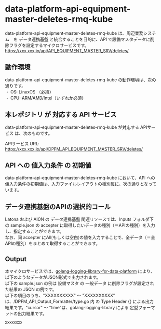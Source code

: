 # data-platform-api-equipment-master-deletes-rmq-kube

data-platform-api-equipment-master-deletes-rmq-kube は、周辺業務システム　を データ連携基盤 と統合することを目的に、API で設備マスタデータに削除フラグを設定するマイクロサービスです。  
https://xxx.xxx.io/api/API_EQUIPMENT_MASTER_SRV/deletes/

## 動作環境
data-platform-api-equipment-master-deletes-rmq-kube の動作環境は、次の通りです。  
・ OS: LinuxOS （必須）  
・ CPU: ARM/AMD/Intel（いずれか必須）  

## 本レポジトリ が 対応する API サービス
data-platform-api-equipment-master-deletes-rmq-kube が対応する APIサービス は、次のものです。

APIサービス URL: https://xxx.xxx.io/api/DPFM_API_EQUIPMENT_MASTER_SRV/deletes/

## API への 値入力条件 の 初期値
data-platform-api-equipment-master-deletes-rmq-kube において、API への値入力条件の初期値は、入力ファイルレイアウトの種別毎に、次の通りとなっています。  

## データ連携基盤のAPIの選択的コール

Latona および AION の データ連携基盤 関連リソースでは、Inputs フォルダ下の sample.json の accepter に取得したいデータの種別（＝APIの種別）を入力し、指定することができます。  
なお、同 accepter にAll(もしくは空白)の値を入力することで、全データ（＝全APIの種別）をまとめて取得することができます。  

## Output  
本マイクロサービスでは、[golang-logging-library-for-data-platform](https://github.com/latonaio/golang-logging-library-for-data-platform) により、以下のようなデータがJSON形式で出力されます。  
以下の sample.json の例は 設備マスタ の 一般データ に削除フラグが設定された結果の JSON の例です。  
以下の項目のうち、"XXXXXXXXXX" ～ "XXXXXXXXXX" は、/DPFM_API_Output_Formatter/type.go 内 の Type Header {} による出力結果です。"cursor" ～ "time"は、golang-logging-library による 定型フォーマットの出力結果です。  

```
XXXXXXXX
```
